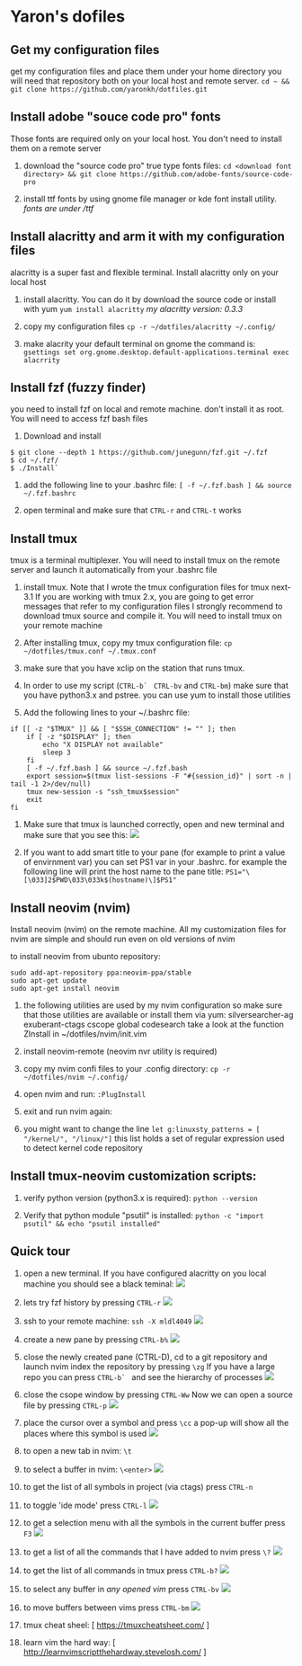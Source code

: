 # Yaron's dofiles

## Get my configuration files
get my configuration files and place them under your home directory
you will need that repository both on your local host and remote server.
`cd ~ && git clone https://github.com/yaronkh/dotfiles.git`

## Install adobe "souce code pro" fonts
Those fonts are required only on your local host. You don't need to install them on a remote server

1. download the "source code pro" true type fonts files:
 `cd <download font directory> && git clone https://github.com/adobe-fonts/source-code-pro`

1. install ttf fonts by using gnome file manager or kde font install utility.
 *fonts are under <download font directory>/ttf*

## Install alacritty and arm it with my configuration files
alacritty is a super fast and flexible terminal.
Install alacritty only on your local host

1. install alacritty. You can do it by download the source code or install with yum
 `yum install alacritty`
 *my alacritty version: 0.3.3*

1.  copy my configuration files
`cp -r ~/dotfiles/alacritty ~/.config/`

1. make alacrity your default terminal on gnome the command is:
`gsettings set org.gnome.desktop.default-applications.terminal exec alacrrity`

## Install fzf (fuzzy finder)
you need to install fzf on local and remote machine.
don't install it as root. You will need to access fzf bash files

1. Download and install
```
$ git clone --depth 1 https://github.com/junegunn/fzf.git ~/.fzf
$ cd ~/.fzf/
$ ./Install`
```

1. add the following line to your .bashrc file:
 `[ -f ~/.fzf.bash ] && source ~/.fzf.bashrc`

1. open terminal and make sure that `CTRL-r` and `CTRL-t` works

## Install tmux
tmux is a terminal multiplexer.
You will need to install tmux on the remote server and launch it automatically from
your .bashrc file


1. install tmux. Note that I wrote the tmux configuration files for tmux next-3.1
If you are working with tmux 2.x, you are going to get error messages that refer to my configuration files
I strongly recommend to download tmux source and compile it.
You will need to install tmux on your remote machine

1. After installing tmux, copy my tmux configuration file:
 `cp ~/dotfiles/tmux.conf ~/.tmux.conf`

1. make sure that you have xclip on the station that runs tmux.

1. In order to use my script (``CTRL-b` `` `CTRL-bv` and `CTRL-bm`) make sure that you have python3.x and pstree.
 you can use yum to install those utilities

1. Add the following lines to your  ~/.bashrc file:
```
if [[ -z "$TMUX" ]] && [ "$SSH_CONNECTION" != "" ]; then
    if [ -z "$DISPLAY" ]; then
        echo "X DISPLAY not available"
        sleep 3
    fi
    [ -f ~/.fzf.bash ] && source ~/.fzf.bash
    export session=$(tmux list-sessions -F "#{session_id}" | sort -n | tail -1 2>/dev/null)
    tmux new-session -s "ssh_tmux$session"
    exit
fi
```

1. Make sure that tmux is launched correctly, open and new terminal
and make sure that you see this:
![](tmux-home.png)

1. If you want to add smart title to your pane (for example to print a value of envirnment var)
you can set PS1 var in your .bashrc.
for example the following line will print the host name to the pane title:
`PS1="\[\033]2$PWD\033\033k$(hostname)\]$PS1"`

## Install neovim (nvim)
Install neovim (nvim) on the remote machine.
All my customization files for nvim are simple and should run even on old versions of nvim

to install neovim from ubunto repository:
```
sudo add-apt-repository ppa:neovim-ppa/stable
sudo apt-get update
sudo apt-get install neovim
```

1. the following utilities are used by my nvim configuration so make sure that
those utilities are available or install them via yum:
 silversearcher-ag exuberant-ctags cscope global codesearch
 take a look at the function ZInstall in ~/dotfiles/nvim/init.vim

1. install neovim-remote (neovim nvr utility is required)

1. copy my nvim  confi files to your .config directory:
`cp -r ~/dotfiles/nvim ~/.config/`

1. open nvim and run:
`:PlugInstall`

1. exit and run nvim again:

1. you might want to change the line
`let g:linuxsty_patterns = [ "/kernel/", "/linux/"]`
this list holds a set of regular expression used to detect kernel code repository

## Install tmux-neovim customization scripts:

1. verify python version (python3.x is required):
`python --version`

1. Verify that python module "psutil" is installed:
`python -c "import psutil" && echo "psutil installed"`

## Quick tour

1. open a new terminal. If you have configured alacritty on you local machine
you should see a black teminal:
![](basic-allacritty.png)

1. lets try fzf history by pressing `CTRL-r`
![](ctrl1.png)

1. ssh to your remote machine:
`ssh -X mldl4049`
![](tmux-home.png)

1. create a new pane by pressing `CTRL-b%`
![](new-pane.png)

1. close the newly created pane (CTRL-D), cd to a git repository and launch nvim
   index the repository by pressing `\zg`
   If you have a large repo you can press ``CTRL-b` `` and see the hierarchy of processes
![](nvim-indexing.png)

1. close the csope window by pressing `CTRL-Ww`
Now we can open a source file by pressing `CTRL-p`
![](nvim-sel-file.png)

1. place the cursor over a symbol and press `\cc`
 a pop-up will show all the places where this symbol is used
![](where-used.png)

1. to open a new tab in nvim: `\t`

1. to select a buffer in nvim: `\<enter>`
![](nvim-sel-buffer.png)

1. to get the list of all symbols in project (via ctags) press `CTRL-n`

1. to toggle 'ide mode' press `CTRL-l`
![](nvim-ide-mode.png)

1. to get a selection menu with all the symbols in the current buffer press `F3`
![](F3.png)

1. to get a list of all the commands that I have added to nvim press `\?`
![](nvim-help.png)

1. to get the list of all commands in tmux press `CTRL-b?`
![](tmux-help.png)

1. to select any buffer in *any opened vim* press `CTRL-bv`
![](nvim-selector.png)

1. to move buffers between vims press `CTRL-bm`
![](nvim-move-buffer.png)

 1. tmux cheat sheel: [ https://tmuxcheatsheet.com/ ]

 1. learn vim the hard way: [ http://learnvimscriptthehardway.stevelosh.com/ ]
